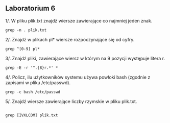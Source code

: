 Laboratorium 6
--
1/. W pliku plik.txt znajdź wiersze zawierające co najmniej jeden znak.
```
grep -n . plik.txt
```
2/. Znajdź w plikach pl* wiersze rozpoczynające się od cyfry.
```
grep ^[0-9] pl*
```
3/. Znajdź pliki, zawierające wiersz w którym na 9 pozycji występuje litera r.

```
grep -E -r '^.{8}r.*' *
```

4/. Policz, ilu użytkowników systemu używa powłoki bash (zgodnie z zapisami w pliku /etc/passwd).
```
grep -c bash /etc/passwd
```
5/. Znajdź wiersze zawierające liczby rzymskie w pliku plik.txt.
```

grep [IVXLCDM] plik.txt
```
